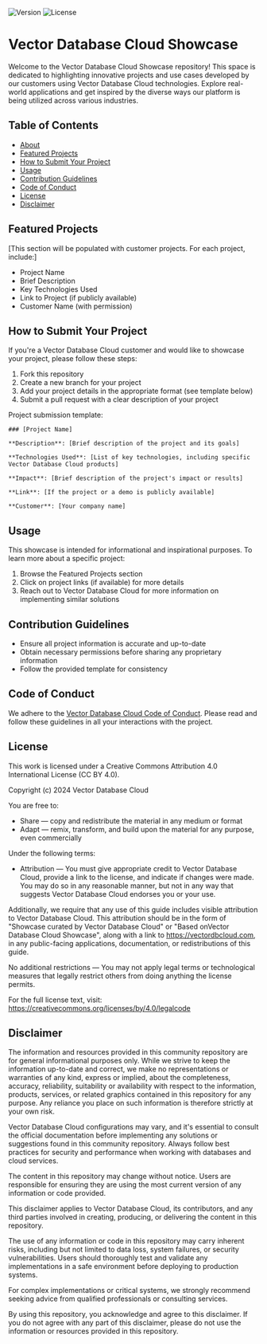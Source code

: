 ![Version](https://img.shields.io/badge/version-1.0.0-blue.svg)
![License](https://img.shields.io/badge/license-CC%20BY%204.0-green.svg)

# Vector Database Cloud Showcase

Welcome to the Vector Database Cloud Showcase repository! This space is dedicated to highlighting innovative projects and use cases developed by our customers using Vector Database Cloud technologies. Explore real-world applications and get inspired by the diverse ways our platform is being utilized across various industries.

## Table of Contents

- [About](#about)
- [Featured Projects](#featured-projects)
- [How to Submit Your Project](#how-to-submit-your-project)
- [Usage](#usage)
- [Contribution Guidelines](#contribution-guidelines)
- [Code of Conduct](#code-of-conduct)
- [License](#license)
- [Disclaimer](#disclaimer)
## Featured Projects

[This section will be populated with customer projects. For each project, include:]

- Project Name
- Brief Description
- Key Technologies Used
- Link to Project (if publicly available)
- Customer Name (with permission)

## How to Submit Your Project

If you're a Vector Database Cloud customer and would like to showcase your project, please follow these steps:

1. Fork this repository
2. Create a new branch for your project
3. Add your project details in the appropriate format (see template below)
4. Submit a pull request with a clear description of your project

Project submission template:
```
### [Project Name]

**Description**: [Brief description of the project and its goals]

**Technologies Used**: [List of key technologies, including specific Vector Database Cloud products]

**Impact**: [Brief description of the project's impact or results]

**Link**: [If the project or a demo is publicly available]

**Customer**: [Your company name]
```

## Usage

This showcase is intended for informational and inspirational purposes. To learn more about a specific project:

1. Browse the Featured Projects section
2. Click on project links (if available) for more details
3. Reach out to Vector Database Cloud for more information on implementing similar solutions

## Contribution Guidelines

- Ensure all project information is accurate and up-to-date
- Obtain necessary permissions before sharing any proprietary information
- Follow the provided template for consistency

## Code of Conduct

We adhere to the [Vector Database Cloud Code of Conduct](https://github.com/VectorDBCloud/Community/blob/main/CODE_OF_CONDUCT.md). Please read and follow these guidelines in all your interactions with the project.



## License

This work is licensed under a Creative Commons Attribution 4.0 International License (CC BY 4.0).

Copyright (c) 2024 Vector Database Cloud

You are free to:
- Share — copy and redistribute the material in any medium or format
- Adapt — remix, transform, and build upon the material for any purpose, even commercially

Under the following terms:
- Attribution — You must give appropriate credit to Vector Database Cloud, provide a link to the license, and indicate if changes were made. You may do so in any reasonable manner, but not in any way that suggests Vector Database Cloud endorses you or your use.

Additionally, we require that any use of this guide includes visible attribution to Vector Database Cloud. This attribution should be in the form of "Showcase curated by Vector Database Cloud" or "Based onVector Database Cloud Showcase", along with a link to https://vectordbcloud.com, in any public-facing applications, documentation, or redistributions of this guide.

No additional restrictions — You may not apply legal terms or technological measures that legally restrict others from doing anything the license permits.

For the full license text, visit: https://creativecommons.org/licenses/by/4.0/legalcode



## Disclaimer

The information and resources provided in this community repository are for general informational purposes only. While we strive to keep the information up-to-date and correct, we make no representations or warranties of any kind, express or implied, about the completeness, accuracy, reliability, suitability or availability with respect to the information, products, services, or related graphics contained in this repository for any purpose. Any reliance you place on such information is therefore strictly at your own risk.

Vector Database Cloud configurations may vary, and it's essential to consult the official documentation before implementing any solutions or suggestions found in this community repository. Always follow best practices for security and performance when working with databases and cloud services.

The content in this repository may change without notice. Users are responsible for ensuring they are using the most current version of any information or code provided.

This disclaimer applies to Vector Database Cloud, its contributors, and any third parties involved in creating, producing, or delivering the content in this repository.

The use of any information or code in this repository may carry inherent risks, including but not limited to data loss, system failures, or security vulnerabilities. Users should thoroughly test and validate any implementations in a safe environment before deploying to production systems.

For complex implementations or critical systems, we strongly recommend seeking advice from qualified professionals or consulting services.

By using this repository, you acknowledge and agree to this disclaimer. If you do not agree with any part of this disclaimer, please do not use the information or resources provided in this repository.
